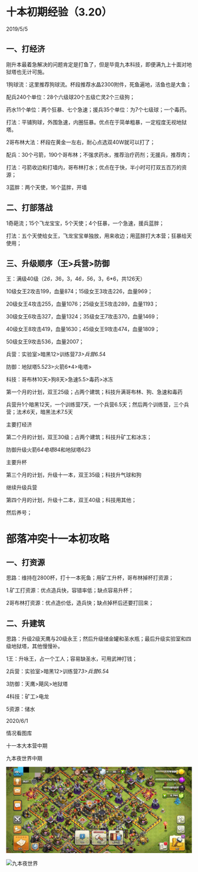 # 十本初期经验（3.20）

2019/5/5

## 一、打经济

刚升本最着急解决的问题肯定是打鱼了，但是毕竟九本科技，即便满九上十面对地狱塔也无计可施。

1狗球流：这里推荐狗球流。杯段推荐水晶2300附件，死鱼遍地，活鱼也是大鱼；

配兵240个单位：28个六级球20个五级亡灵2个三级狗；

药水11个单位：两个狂暴、七个急速；援兵35个单位：为7个七级球；一个毒药。

打法：平铺狗球，外围急速，内圈狂暴。优点在于简单粗暴，一定程度无视地狱塔。

2哥布林大法：杯段在黄金一左右，耐心点选双40W就可以打了；

配兵：30个弓箭，190个哥布林；不强求药水，推荐治疗药剂；无援兵，推荐肉；

打法：弓箭收边和打墙内，哥布林打水；优点在于快，半小时可打双五百万的资源；

3蓝胖：两个天使，16个蓝胖，开墙

 

## 二、打部落战

1奇葩流；15个飞龙宝宝，5个天使；4个狂暴，一个急速，援兵蓝胖；

打法：五个天使给女王，飞龙宝宝单独放，用来收边；用蓝胖打大本营；狂暴给天使用；

 

## 三、升级顺序（王>兵营>防御

王：满级40级（2*6，3*6，3，4*6，5*6，3，6*6，共126天）

10级女王2攻击199，血量874；15级女王3攻击226，血量969；

20级女王4攻击255，血量1076；25级女王5攻击289，血量1193；

30级女王6攻击327，血量1324；35级女王7攻击370，血量1469；

40级女王8攻击419，血量1630；45级女王9攻击474，血量1809；

50级女王9攻击536，血量2007；

兵营：实验室>暗黑12>训练营7*3>兵营6.5*4

防御：地狱塔5.5*2*3>火箭6*4>电塔>

科技：哥布林10天>狗8天>急速5.5>毒药>冰冻

 

第一个月的计划，双王25级；占两个建筑；科技升满哥布林、狗、急速和毒药

兵营升1个暗黑12天，一个训练营7天，一个兵营6.5天；然后两个训练营，三个兵营；法术6天，暗黑法术7.5天

主要打经济

第二个月的计划，双王30级；占两个建筑；科技升矿工和冰冻；

防御升级火箭6*4电塔8*4和地狱塔6*2*3

主要升杯

第三个月的计划，升级十一本，双王35级；科技升气球和狗

继续升级兵营

第四个月的计划，升级十二本，双王40级；科技用其他；

然后养号；

 

 

 

 

 

# 部落冲突十一本初攻略

## 一、打资源

  思路：维持在2800杯，打十一本死鱼；用矿工升杯，哥布林掉杯打资源；

1.矿工打资源：优点造兵快，容错率低；缺点容易升杯；

2哥布林打资源：优点造价低，造兵快；缺点掉杯后还要打回来；

 

## 二、升建筑

思路：升级2级天鹰与20级永王；然后升级储金罐和圣水瓶；最后升级实验室和四级地狱塔，其他慢慢补。

1王：升咏王，占一个工人；容易缺圣水，可用武神打钱；

2兵营：实验室>暗黑12>训练营7*3>兵营6.5*4

3防御：天鹰>飓风>地狱塔

4科技：矿工>电龙

5资源：储水

 

 

 

 2020/6/1

情况看图库

十一本大本营中期

九本夜世界中期



 ![十一本大本营](游戏攻略\部落冲突\十一本大本营.jpg)

 

 ![九本夜世界](C:\Users\Administrator\Documents\GitHub\Front-end-study-notes\游戏攻略\部落冲突\九本夜世界.jpg)